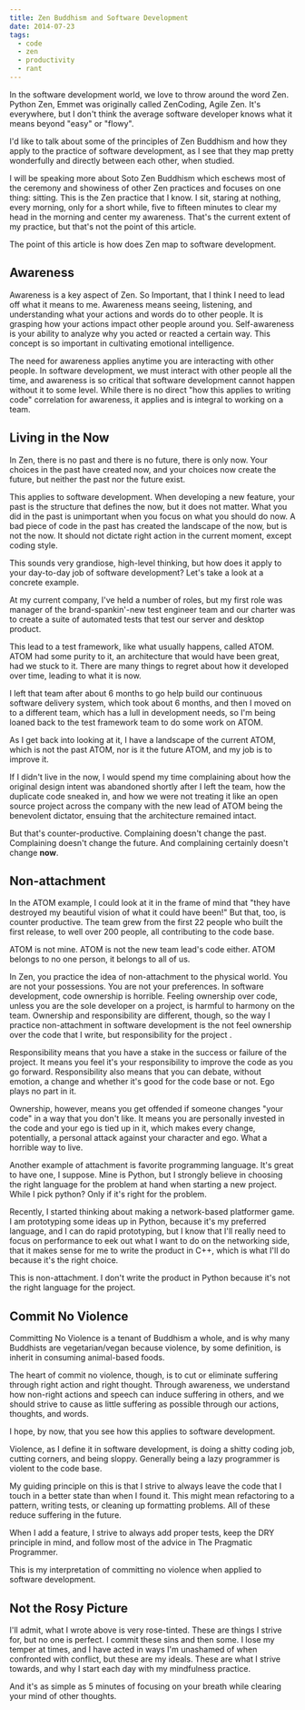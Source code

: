 ```yaml
---
title: Zen Buddhism and Software Development
date: 2014-07-23
tags:
  - code
  - zen
  - productivity
  - rant
---
```


In the software development world, we love to throw around the word Zen.  Python Zen, Emmet was originally called ZenCoding, Agile Zen.  It's everywhere, but I don't think the average software developer knows what it means beyond "easy" or "flowy".

I'd like to talk about some of the principles of Zen Buddhism and how they apply to the practice of software development, as I see that they map pretty wonderfully and directly between each other, when studied.

I will be speaking more about Soto Zen Buddhism which eschews most of the ceremony and showiness of other Zen practices and focuses on one thing: sitting.  This is the Zen practice that I know.  I sit, staring at nothing, every morning, only for a short while, five to fifteen minutes to clear my head in the morning and center my awareness.  That's the current extent of my practice, but that's not the point of this article.

The point of this article is how does Zen map to software development.

## Awareness

Awareness is a key aspect of Zen.  So Important, that I think I need to lead off what it means to me.  Awareness means seeing, listening, and understanding what your actions and words do to other people.  It is grasping how your actions impact other people around you.  Self-awareness is your ability to analyze why you acted or reacted a certain way.  This concept is so important in cultivating emotional intelligence.

The need for awareness applies anytime you are interacting with other people.  In software development, we must interact with other people all the time, and awareness is so critical that software development cannot happen without it to some level.  While there is no direct "how this applies to writing code" correlation for awareness, it applies and is integral to working on a team.

## Living in the Now

In Zen, there is no past and there is no future, there is only now.  Your choices in the past have created now, and your choices now create the future, but neither the past nor the future exist.

This applies to software development.  When developing a new feature, your past is the structure that defines the now, but it does not matter.  What you did in the past is unimportant when you focus on what you should do now.  A bad piece of code in the past has created the landscape of the now, but is not the now.  It should not dictate right action in the current moment, except coding style.

This sounds very grandiose, high-level thinking, but how does it apply to your day-to-day job of software development?  Let's take a look at a concrete example.

At my current company, I've held a number of roles, but my first role was manager of the brand-spankin'-new test engineer team and our charter was to create a suite of automated tests that test our server and desktop product.

This lead to a test framework, like what usually happens, called ATOM.  ATOM had some purity to it, an architecture that would have been great, had we stuck to it.  There are many things to regret about how it developed over time, leading to what it is now.

I left that team after about 6 months to go help build our continuous software delivery system, which took about 6 months, and then I moved on to a different team, which has a lull in development needs, so I'm being loaned back to the test framework team to do some work on ATOM.

As I get back into looking at it, I have a landscape of the current ATOM, which is not the past ATOM, nor is it the future ATOM, and my job is to improve it.

If I didn't live in the now, I would spend my time complaining about how the original design intent was abandoned shortly after I left the team, how the duplicate code sneaked in, and how we were not treating it like an open source project across the company with the new lead of ATOM being the benevolent dictator, ensuing that the architecture remained intact.

But that's counter-productive.  Complaining doesn't change the past.  Complaining doesn't change the future.  And complaining certainly doesn't change **now**.

## Non-attachment

In the ATOM example, I could look at it in the frame of mind that "they have destroyed my beautiful vision of what it could have been!"  But that, too, is counter productive.  The team grew from the first 22 people who built the first release, to well over 200 people, all contributing to the code base.

ATOM is not mine.  ATOM is not the new team lead's code either.  ATOM belongs to no one person, it belongs to all of us.

In Zen, you practice the idea of non-attachment to the physical world.  You are not your possessions.  You are not your preferences.  In software development, code ownership is horrible.  Feeling ownership over code, unless you are the sole developer on a project, is harmful to harmony on the team.  Ownership and responsibility are different, though, so the way I practice non-attachment in software development is the not feel ownership over the code that I write, but responsibility for the project .

Responsibility means that you have a stake in the success or failure of the project.  It means you feel it's your responsibility to improve the code as you go forward.  Responsibility also means that you can debate, without emotion, a change and whether it's good for the code base or not.  Ego plays no part in it.

Ownership, however, means you get offended if someone changes "your code" in a way that you don't like.  It means you are personally invested in the code and your ego is tied up in it, which makes every change, potentially, a personal attack against your character and ego.  What a horrible way to live.

Another example of attachment is favorite programming language.  It's great to have one, I suppose.  Mine is Python, but I strongly believe in choosing the right language for the problem at hand when starting a new project.  While I pick python?  Only if it's right for the problem.

Recently, I started thinking about making a network-based platformer game.  I am prototyping some ideas up in Python, because it's my preferred language, and I can do rapid prototyping, but I know that I'll really need to focus on performance to eek out what I want to do on the networking side, that it makes sense for me to write the product in C++, which is what I'll do because it's the right choice.

This is non-attachment.  I don't write the product in Python because it's not the right language for the project.

## Commit No Violence

Committing No Violence is a tenant of Buddhism a whole, and is why many Buddhists are vegetarian/vegan because violence, by some definition, is inherit in consuming animal-based foods.

The heart of commit no violence, though, is to cut or eliminate suffering through right action and right thought.  Through awareness, we understand how non-right actions and speech can induce suffering in others, and we should strive to cause as little suffering as possible through our actions, thoughts, and words.

I hope, by now, that you see how this applies to software development.

Violence, as I define it in software development, is doing a shitty coding job, cutting corners, and being sloppy.  Generally being a lazy programmer is violent to the code base.

My guiding principle on this is that I strive to always leave the code that I touch in a better state than when I found it.  This might mean refactoring to a pattern, writing tests, or cleaning up formatting problems.  All of these reduce suffering in the future.

When I add a feature, I strive to always add proper tests, keep the DRY principle in mind, and follow most of the advice in The Pragmatic Programmer.

This is my interpretation of committing no violence when applied to software development.

## Not the Rosy Picture

I'll admit, what I wrote above is very rose-tinted.  These are things I strive for, but no one is perfect.  I commit these sins and then some.  I lose my temper at times, and I have acted in ways I'm unashamed of when confronted with conflict, but these are my ideals.  These are what I strive towards, and why I start each day with my mindfulness practice.

And it's as simple as 5 minutes of focusing on your breath while clearing your mind of other thoughts.
